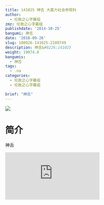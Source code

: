 ```yaml
---
title: 141025 神舌 大喜力社会参观科
author:
  - 伦敦之心字幕组
zmz: 伦敦之心字幕组
publishdate: '2014-10-25'
bangumi: 神舌
date: '2018-09-26'
slug: 180926-141025-2108749
description: 神舌&#8226;141025
weight: 19074.0
bangumis:
  - 神舌
tags:
  - .na
categories:
  - 伦敦之心字幕组
  - 伦敦之心字幕组

brief: "神舌"
---
```

![](https://i.imgur.com/ulc7nb8.jpg)
# 简介  
神舌  
<div class ="resp-container">
<iframe class="testiframe" src="https://www.fantasy.tv/videoAd/videoAd.html?id=2108749&channelId=559535&code=7b11eb765c2f170357371c0b8a9024fd" frameborder=0 allowfullscreen="true" ></iframe>
</div>

